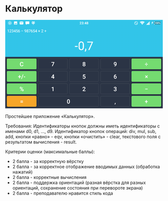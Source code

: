 # Калькулятор

![Скриншот приложения](screenshots/screenshot-landscape.png)

Простейшее приложение «Калькулятор».

Требования:
Идентификаторы кнопок должны иметь идентификаторы с именами d0, d1, …, d9. Идентификатор кнопок операций: div, mul, sub, add, кнопки «равно» - eqv, кнопки «очистить» - clear, текстового поля с результатом вычисления - result.

Критерии оценки (максимальные баллы):
- 2 балла - за корректную вёрстку
- 2 балла - за корректное отображение вводимых данных (обработка нажатий)
- 2 балла - корректные вычисления
- 2 балла - поддержка ориентаций (разная вёрстка для разных ориентаций, сохранение состояния при перевороте экрана)
- 2 балла - преподавателю нравится стиль кода
